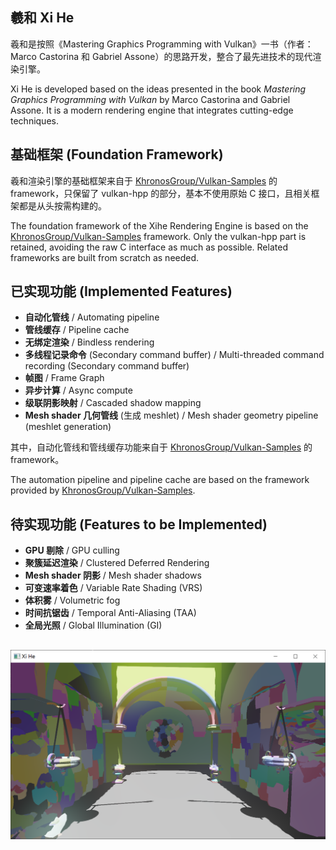 ## 羲和 Xi He

羲和是按照《Mastering Graphics Programming with Vulkan》一书（作者：Marco Castorina 和 Gabriel Assone）的思路开发，整合了最先进技术的现代渲染引擎。

Xi He is developed based on the ideas presented in the book *Mastering Graphics Programming with Vulkan* by Marco Castorina and Gabriel Assone. It is a modern rendering engine that integrates cutting-edge techniques.

## 基础框架 (Foundation Framework)

羲和渲染引擎的基础框架来自于 [KhronosGroup/Vulkan-Samples](https://github.com/KhronosGroup/Vulkan-Samples) 的 framework，只保留了 vulkan-hpp 的部分，基本不使用原始 C 接口，且相关框架都是从头按需构建的。

The foundation framework of the Xihe Rendering Engine is based on the [KhronosGroup/Vulkan-Samples](https://github.com/KhronosGroup/Vulkan-Samples) framework. Only the vulkan-hpp part is retained, avoiding the raw C interface as much as possible. Related frameworks are built from scratch as needed.

## 已实现功能 (Implemented Features)

- **自动化管线** / Automating pipeline
- **管线缓存** / Pipeline cache
- **无绑定渲染** / Bindless rendering
- **多线程记录命令** (Secondary command buffer) / Multi-threaded command recording (Secondary command buffer)
- **帧图** / Frame Graph
- **异步计算** / Async compute
- **级联阴影映射** / Cascaded shadow mapping
- **Mesh shader 几何管线** (生成 meshlet) / Mesh shader geometry pipeline (meshlet generation)

其中，自动化管线和管线缓存功能来自于 [KhronosGroup/Vulkan-Samples](https://github.com/KhronosGroup/Vulkan-Samples) 的 framework。

The automation pipeline and pipeline cache are based on the framework provided by [KhronosGroup/Vulkan-Samples](https://github.com/KhronosGroup/Vulkan-Samples).

## 待实现功能 (Features to be Implemented)

- **GPU 剔除** / GPU culling
- **聚簇延迟渲染** / Clustered Deferred Rendering
- **Mesh shader 阴影** / Mesh shader shadows
- **可变速率着色** / Variable Rate Shading (VRS)
- **体积雾** / Volumetric fog
- **时间抗锯齿** / Temporal Anti-Aliasing (TAA)
- **全局光照** / Global Illumination (GI)

##
![meshlet](./assets/images/meshlet.png)